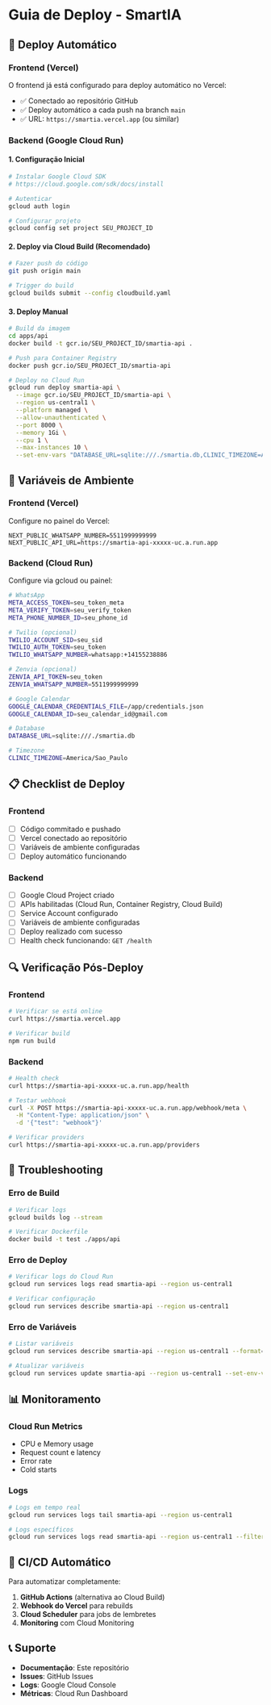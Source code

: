 # Guia de Deploy - SmartIA

## 🚀 Deploy Automático

### Frontend (Vercel)
O frontend já está configurado para deploy automático no Vercel:
- ✅ Conectado ao repositório GitHub
- ✅ Deploy automático a cada push na branch `main`
- ✅ URL: `https://smartia.vercel.app` (ou similar)

### Backend (Google Cloud Run)

#### 1. Configuração Inicial
```bash
# Instalar Google Cloud SDK
# https://cloud.google.com/sdk/docs/install

# Autenticar
gcloud auth login

# Configurar projeto
gcloud config set project SEU_PROJECT_ID
```

#### 2. Deploy via Cloud Build (Recomendado)
```bash
# Fazer push do código
git push origin main

# Trigger do build
gcloud builds submit --config cloudbuild.yaml
```

#### 3. Deploy Manual
```bash
# Build da imagem
cd apps/api
docker build -t gcr.io/SEU_PROJECT_ID/smartia-api .

# Push para Container Registry
docker push gcr.io/SEU_PROJECT_ID/smartia-api

# Deploy no Cloud Run
gcloud run deploy smartia-api \
  --image gcr.io/SEU_PROJECT_ID/smartia-api \
  --region us-central1 \
  --platform managed \
  --allow-unauthenticated \
  --port 8000 \
  --memory 1Gi \
  --cpu 1 \
  --max-instances 10 \
  --set-env-vars "DATABASE_URL=sqlite:///./smartia.db,CLINIC_TIMEZONE=America/Sao_Paulo"
```

## 🔧 Variáveis de Ambiente

### Frontend (Vercel)
Configure no painel do Vercel:
```
NEXT_PUBLIC_WHATSAPP_NUMBER=5511999999999
NEXT_PUBLIC_API_URL=https://smartia-api-xxxxx-uc.a.run.app
```

### Backend (Cloud Run)
Configure via gcloud ou painel:
```bash
# WhatsApp
META_ACCESS_TOKEN=seu_token_meta
META_VERIFY_TOKEN=seu_verify_token
META_PHONE_NUMBER_ID=seu_phone_id

# Twilio (opcional)
TWILIO_ACCOUNT_SID=seu_sid
TWILIO_AUTH_TOKEN=seu_token
TWILIO_WHATSAPP_NUMBER=whatsapp:+14155238886

# Zenvia (opcional)
ZENVIA_API_TOKEN=seu_token
ZENVIA_WHATSAPP_NUMBER=5511999999999

# Google Calendar
GOOGLE_CALENDAR_CREDENTIALS_FILE=/app/credentials.json
GOOGLE_CALENDAR_ID=seu_calendar_id@gmail.com

# Database
DATABASE_URL=sqlite:///./smartia.db

# Timezone
CLINIC_TIMEZONE=America/Sao_Paulo
```

## 📋 Checklist de Deploy

### Frontend
- [ ] Código commitado e pushado
- [ ] Vercel conectado ao repositório
- [ ] Variáveis de ambiente configuradas
- [ ] Deploy automático funcionando

### Backend
- [ ] Google Cloud Project criado
- [ ] APIs habilitadas (Cloud Run, Container Registry, Cloud Build)
- [ ] Service Account configurado
- [ ] Variáveis de ambiente configuradas
- [ ] Deploy realizado com sucesso
- [ ] Health check funcionando: `GET /health`

## 🔍 Verificação Pós-Deploy

### Frontend
```bash
# Verificar se está online
curl https://smartia.vercel.app

# Verificar build
npm run build
```

### Backend
```bash
# Health check
curl https://smartia-api-xxxxx-uc.a.run.app/health

# Testar webhook
curl -X POST https://smartia-api-xxxxx-uc.a.run.app/webhook/meta \
  -H "Content-Type: application/json" \
  -d '{"test": "webhook"}'

# Verificar providers
curl https://smartia-api-xxxxx-uc.a.run.app/providers
```

## 🚨 Troubleshooting

### Erro de Build
```bash
# Verificar logs
gcloud builds log --stream

# Verificar Dockerfile
docker build -t test ./apps/api
```

### Erro de Deploy
```bash
# Verificar logs do Cloud Run
gcloud run services logs read smartia-api --region us-central1

# Verificar configuração
gcloud run services describe smartia-api --region us-central1
```

### Erro de Variáveis
```bash
# Listar variáveis
gcloud run services describe smartia-api --region us-central1 --format="value(spec.template.spec.template.spec.containers[0].env[].name,spec.template.spec.template.spec.containers[0].env[].value)"

# Atualizar variáveis
gcloud run services update smartia-api --region us-central1 --set-env-vars "NOVA_VAR=valor"
```

## 📊 Monitoramento

### Cloud Run Metrics
- CPU e Memory usage
- Request count e latency
- Error rate
- Cold starts

### Logs
```bash
# Logs em tempo real
gcloud run services logs tail smartia-api --region us-central1

# Logs específicos
gcloud run services logs read smartia-api --region us-central1 --filter="severity>=ERROR"
```

## 🔄 CI/CD Automático

Para automatizar completamente:

1. **GitHub Actions** (alternativa ao Cloud Build)
2. **Webhook do Vercel** para rebuilds
3. **Cloud Scheduler** para jobs de lembretes
4. **Monitoring** com Cloud Monitoring

## 📞 Suporte

- **Documentação**: Este repositório
- **Issues**: GitHub Issues
- **Logs**: Google Cloud Console
- **Métricas**: Cloud Run Dashboard
